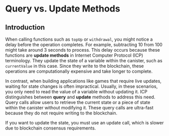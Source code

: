 # Query vs. Update Methods

## Introduction

When calling functions such as `topUp` or `withdrawal`, you might notice a delay before the operation completes. For example, subtracting 10 from 100 might take around 3 seconds to process. This delay occurs because these functions are **update methods** in Internet Computer Protocol (ICP) terminology. They update the state of a variable within the canister, such as `currentValue` in this case. Since they write to the blockchain, these operations are computationally expensive and take longer to complete.

In contrast, when building applications like games that require live updates, waiting for state changes is often impractical. Usually, in these scenarios, you only need to read the value of a variable without updating it. ICP distinguishes between **query** and **update** methods to address this need. Query calls allow users to retrieve the current state or a piece of state within the canister without modifying it. These query calls are ultra-fast because they do not require writing to the blockchain.

If you want to update the state, you must use an update call, which is slower due to blockchain consensus requirements.
